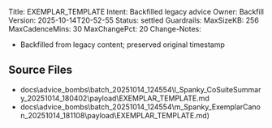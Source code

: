 Title: EXEMPLAR_TEMPLATE
Intent: Backfilled legacy advice
Owner: Backfill
Version: 2025-10-14T20-52-55
Status: settled
Guardrails:
  MaxSizeKB: 256
  MaxCadenceMins: 30
  MaxChangePct: 20
Change-Notes:
  - Backfilled from legacy content; preserved original timestamp

## Source Files
- docs\advice_bombs\batch_20251014_124554\l_Spanky_CoSuiteSummary_20251014_180402\payload\EXEMPLAR_TEMPLATE.md
- docs\advice_bombs\batch_20251014_124554\m_Spanky_ExemplarCanon_20251014_181108\payload\EXEMPLAR_TEMPLATE.md)
